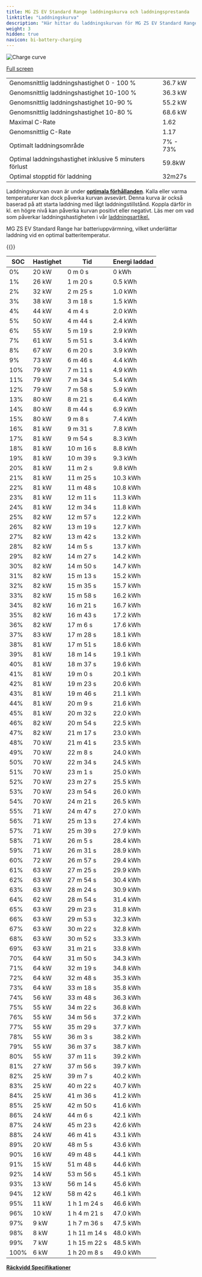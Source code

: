 ```yaml
---
title: MG ZS EV Standard Range laddningskurva och laddningsprestanda
linktitle: "Laddningskurva"
description: "Här hittar du laddningskurvan för MG ZS EV Standard Range."
weight: 3
hidden: true
navicon: bi-battery-charging
---
```

<!-- markdownlint-disable MD033 -->
<img src="../chargingcurve.svg" alt="Charge curve" class="img-fluid">

[Full screen](../chargingcurve.svg)


<table class="table table-striped border">
<tbody>
<tr>
<td>Genomsnittlig laddningshastighet 0 - 100 %</td><td>36.7 kW</td>
</tr>
<tr>
<td>Genomsnittlig laddningshastighet 10-100 %</td><td>36.3 kW</td>
</tr>
<tr>
<td>Genomsnittlig laddningshastighet 10-90 %</td><td>55.2 kW</td>
</tr>
<tr>
<td>Genomsnittlig laddningshastighet 10-80 %</td><td>68.6 kW</td>
</tr>
<tr>
<td>Maximal C-Rate</td><td>1.62</td>
</tr>
<tr>
<td>Genomsnittlig C-Rate</td><td>1.17</td>
</tr>
<tr>
<td>Optimalt laddningsområde</td><td>7% - 73%</td>
</tr>
<tr>
<td>Optimal laddningshastighet inklusive 5 minuters förlust</td><td>59.8kW</td>
</tr>
<tr>
<td>Optimal stopptid för laddning</td><td>32m27s</td>
</tr>
</tbody>
</table>


Laddningskurvan ovan är under **[optimala förhållanden](../../../../../technology/battery/charging/#temperatur)**. Kalla eller varma temperaturer kan dock påverka kurvan avsevärt. Denna kurva är också baserad på att starta laddning med lågt laddningstillstånd. Koppla därför in kl. en högre nivå kan påverka kurvan positivt eller negativt. Läs mer om vad som påverkar laddningshastigheten i vår [laddningsartikel.](../../../../../technology/battery/charging/)


MG ZS EV Standard Range har batteriuppvärmning, vilket underlättar laddning vid en optimal batteritemperatur.


{{<evkxdisplayaddarticle />}}
<table class="table table-striped border">
<thead>
<tr><th>SOC</th><th>Hastighet</th><th>Tid</th><th>Energi laddad</th></tr>
</thead>
<tbody>
<tr>
<td>0%</td><td>20 kW</td><td> 0 m 0 s </td><td>0 kWh </td>
</tr>
<tr>
<td>1%</td><td>26 kW</td><td> 1 m 20 s </td><td>0.5 kWh </td>
</tr>
<tr>
<td>2%</td><td>32 kW</td><td> 2 m 25 s </td><td>1.0 kWh </td>
</tr>
<tr>
<td>3%</td><td>38 kW</td><td> 3 m 18 s </td><td>1.5 kWh </td>
</tr>
<tr>
<td>4%</td><td>44 kW</td><td> 4 m 4 s </td><td>2.0 kWh </td>
</tr>
<tr>
<td>5%</td><td>50 kW</td><td> 4 m 44 s </td><td>2.4 kWh </td>
</tr>
<tr>
<td>6%</td><td>55 kW</td><td> 5 m 19 s </td><td>2.9 kWh </td>
</tr>
<tr>
<td>7%</td><td>61 kW</td><td> 5 m 51 s </td><td>3.4 kWh </td>
</tr>
<tr>
<td>8%</td><td>67 kW</td><td> 6 m 20 s </td><td>3.9 kWh </td>
</tr>
<tr>
<td>9%</td><td>73 kW</td><td> 6 m 46 s </td><td>4.4 kWh </td>
</tr>
<tr>
<td>10%</td><td>79 kW</td><td> 7 m 11 s </td><td>4.9 kWh </td>
</tr>
<tr>
<td>11%</td><td>79 kW</td><td> 7 m 34 s </td><td>5.4 kWh </td>
</tr>
<tr>
<td>12%</td><td>79 kW</td><td> 7 m 58 s </td><td>5.9 kWh </td>
</tr>
<tr>
<td>13%</td><td>80 kW</td><td> 8 m 21 s </td><td>6.4 kWh </td>
</tr>
<tr>
<td>14%</td><td>80 kW</td><td> 8 m 44 s </td><td>6.9 kWh </td>
</tr>
<tr>
<td>15%</td><td>80 kW</td><td> 9 m 8 s </td><td>7.4 kWh </td>
</tr>
<tr>
<td>16%</td><td>81 kW</td><td> 9 m 31 s </td><td>7.8 kWh </td>
</tr>
<tr>
<td>17%</td><td>81 kW</td><td> 9 m 54 s </td><td>8.3 kWh </td>
</tr>
<tr>
<td>18%</td><td>81 kW</td><td> 10 m 16 s </td><td>8.8 kWh </td>
</tr>
<tr>
<td>19%</td><td>81 kW</td><td> 10 m 39 s </td><td>9.3 kWh </td>
</tr>
<tr>
<td>20%</td><td>81 kW</td><td> 11 m 2 s </td><td>9.8 kWh </td>
</tr>
<tr>
<td>21%</td><td>81 kW</td><td> 11 m 25 s </td><td>10.3 kWh </td>
</tr>
<tr>
<td>22%</td><td>81 kW</td><td> 11 m 48 s </td><td>10.8 kWh </td>
</tr>
<tr>
<td>23%</td><td>81 kW</td><td> 12 m 11 s </td><td>11.3 kWh </td>
</tr>
<tr>
<td>24%</td><td>81 kW</td><td> 12 m 34 s </td><td>11.8 kWh </td>
</tr>
<tr>
<td>25%</td><td>82 kW</td><td> 12 m 57 s </td><td>12.2 kWh </td>
</tr>
<tr>
<td>26%</td><td>82 kW</td><td> 13 m 19 s </td><td>12.7 kWh </td>
</tr>
<tr>
<td>27%</td><td>82 kW</td><td> 13 m 42 s </td><td>13.2 kWh </td>
</tr>
<tr>
<td>28%</td><td>82 kW</td><td> 14 m 5 s </td><td>13.7 kWh </td>
</tr>
<tr>
<td>29%</td><td>82 kW</td><td> 14 m 27 s </td><td>14.2 kWh </td>
</tr>
<tr>
<td>30%</td><td>82 kW</td><td> 14 m 50 s </td><td>14.7 kWh </td>
</tr>
<tr>
<td>31%</td><td>82 kW</td><td> 15 m 13 s </td><td>15.2 kWh </td>
</tr>
<tr>
<td>32%</td><td>82 kW</td><td> 15 m 35 s </td><td>15.7 kWh </td>
</tr>
<tr>
<td>33%</td><td>82 kW</td><td> 15 m 58 s </td><td>16.2 kWh </td>
</tr>
<tr>
<td>34%</td><td>82 kW</td><td> 16 m 21 s </td><td>16.7 kWh </td>
</tr>
<tr>
<td>35%</td><td>82 kW</td><td> 16 m 43 s </td><td>17.2 kWh </td>
</tr>
<tr>
<td>36%</td><td>82 kW</td><td> 17 m 6 s </td><td>17.6 kWh </td>
</tr>
<tr>
<td>37%</td><td>83 kW</td><td> 17 m 28 s </td><td>18.1 kWh </td>
</tr>
<tr>
<td>38%</td><td>81 kW</td><td> 17 m 51 s </td><td>18.6 kWh </td>
</tr>
<tr>
<td>39%</td><td>81 kW</td><td> 18 m 14 s </td><td>19.1 kWh </td>
</tr>
<tr>
<td>40%</td><td>81 kW</td><td> 18 m 37 s </td><td>19.6 kWh </td>
</tr>
<tr>
<td>41%</td><td>81 kW</td><td> 19 m 0 s </td><td>20.1 kWh </td>
</tr>
<tr>
<td>42%</td><td>81 kW</td><td> 19 m 23 s </td><td>20.6 kWh </td>
</tr>
<tr>
<td>43%</td><td>81 kW</td><td> 19 m 46 s </td><td>21.1 kWh </td>
</tr>
<tr>
<td>44%</td><td>81 kW</td><td> 20 m 9 s </td><td>21.6 kWh </td>
</tr>
<tr>
<td>45%</td><td>81 kW</td><td> 20 m 32 s </td><td>22.0 kWh </td>
</tr>
<tr>
<td>46%</td><td>82 kW</td><td> 20 m 54 s </td><td>22.5 kWh </td>
</tr>
<tr>
<td>47%</td><td>82 kW</td><td> 21 m 17 s </td><td>23.0 kWh </td>
</tr>
<tr>
<td>48%</td><td>70 kW</td><td> 21 m 41 s </td><td>23.5 kWh </td>
</tr>
<tr>
<td>49%</td><td>70 kW</td><td> 22 m 8 s </td><td>24.0 kWh </td>
</tr>
<tr>
<td>50%</td><td>70 kW</td><td> 22 m 34 s </td><td>24.5 kWh </td>
</tr>
<tr>
<td>51%</td><td>70 kW</td><td> 23 m 1 s </td><td>25.0 kWh </td>
</tr>
<tr>
<td>52%</td><td>70 kW</td><td> 23 m 27 s </td><td>25.5 kWh </td>
</tr>
<tr>
<td>53%</td><td>70 kW</td><td> 23 m 54 s </td><td>26.0 kWh </td>
</tr>
<tr>
<td>54%</td><td>70 kW</td><td> 24 m 21 s </td><td>26.5 kWh </td>
</tr>
<tr>
<td>55%</td><td>71 kW</td><td> 24 m 47 s </td><td>27.0 kWh </td>
</tr>
<tr>
<td>56%</td><td>71 kW</td><td> 25 m 13 s </td><td>27.4 kWh </td>
</tr>
<tr>
<td>57%</td><td>71 kW</td><td> 25 m 39 s </td><td>27.9 kWh </td>
</tr>
<tr>
<td>58%</td><td>71 kW</td><td> 26 m 5 s </td><td>28.4 kWh </td>
</tr>
<tr>
<td>59%</td><td>71 kW</td><td> 26 m 31 s </td><td>28.9 kWh </td>
</tr>
<tr>
<td>60%</td><td>72 kW</td><td> 26 m 57 s </td><td>29.4 kWh </td>
</tr>
<tr>
<td>61%</td><td>63 kW</td><td> 27 m 25 s </td><td>29.9 kWh </td>
</tr>
<tr>
<td>62%</td><td>63 kW</td><td> 27 m 54 s </td><td>30.4 kWh </td>
</tr>
<tr>
<td>63%</td><td>63 kW</td><td> 28 m 24 s </td><td>30.9 kWh </td>
</tr>
<tr>
<td>64%</td><td>62 kW</td><td> 28 m 54 s </td><td>31.4 kWh </td>
</tr>
<tr>
<td>65%</td><td>63 kW</td><td> 29 m 23 s </td><td>31.8 kWh </td>
</tr>
<tr>
<td>66%</td><td>63 kW</td><td> 29 m 53 s </td><td>32.3 kWh </td>
</tr>
<tr>
<td>67%</td><td>63 kW</td><td> 30 m 22 s </td><td>32.8 kWh </td>
</tr>
<tr>
<td>68%</td><td>63 kW</td><td> 30 m 52 s </td><td>33.3 kWh </td>
</tr>
<tr>
<td>69%</td><td>63 kW</td><td> 31 m 21 s </td><td>33.8 kWh </td>
</tr>
<tr>
<td>70%</td><td>64 kW</td><td> 31 m 50 s </td><td>34.3 kWh </td>
</tr>
<tr>
<td>71%</td><td>64 kW</td><td> 32 m 19 s </td><td>34.8 kWh </td>
</tr>
<tr>
<td>72%</td><td>64 kW</td><td> 32 m 48 s </td><td>35.3 kWh </td>
</tr>
<tr>
<td>73%</td><td>64 kW</td><td> 33 m 18 s </td><td>35.8 kWh </td>
</tr>
<tr>
<td>74%</td><td>56 kW</td><td> 33 m 48 s </td><td>36.3 kWh </td>
</tr>
<tr>
<td>75%</td><td>55 kW</td><td> 34 m 22 s </td><td>36.8 kWh </td>
</tr>
<tr>
<td>76%</td><td>55 kW</td><td> 34 m 56 s </td><td>37.2 kWh </td>
</tr>
<tr>
<td>77%</td><td>55 kW</td><td> 35 m 29 s </td><td>37.7 kWh </td>
</tr>
<tr>
<td>78%</td><td>55 kW</td><td> 36 m 3 s </td><td>38.2 kWh </td>
</tr>
<tr>
<td>79%</td><td>55 kW</td><td> 36 m 37 s </td><td>38.7 kWh </td>
</tr>
<tr>
<td>80%</td><td>55 kW</td><td> 37 m 11 s </td><td>39.2 kWh </td>
</tr>
<tr>
<td>81%</td><td>27 kW</td><td> 37 m 56 s </td><td>39.7 kWh </td>
</tr>
<tr>
<td>82%</td><td>25 kW</td><td> 39 m 7 s </td><td>40.2 kWh </td>
</tr>
<tr>
<td>83%</td><td>25 kW</td><td> 40 m 22 s </td><td>40.7 kWh </td>
</tr>
<tr>
<td>84%</td><td>25 kW</td><td> 41 m 36 s </td><td>41.2 kWh </td>
</tr>
<tr>
<td>85%</td><td>25 kW</td><td> 42 m 50 s </td><td>41.6 kWh </td>
</tr>
<tr>
<td>86%</td><td>24 kW</td><td> 44 m 6 s </td><td>42.1 kWh </td>
</tr>
<tr>
<td>87%</td><td>24 kW</td><td> 45 m 23 s </td><td>42.6 kWh </td>
</tr>
<tr>
<td>88%</td><td>24 kW</td><td> 46 m 41 s </td><td>43.1 kWh </td>
</tr>
<tr>
<td>89%</td><td>20 kW</td><td> 48 m 5 s </td><td>43.6 kWh </td>
</tr>
<tr>
<td>90%</td><td>16 kW</td><td> 49 m 48 s </td><td>44.1 kWh </td>
</tr>
<tr>
<td>91%</td><td>15 kW</td><td> 51 m 48 s </td><td>44.6 kWh </td>
</tr>
<tr>
<td>92%</td><td>14 kW</td><td> 53 m 56 s </td><td>45.1 kWh </td>
</tr>
<tr>
<td>93%</td><td>13 kW</td><td> 56 m 14 s </td><td>45.6 kWh </td>
</tr>
<tr>
<td>94%</td><td>12 kW</td><td> 58 m 42 s </td><td>46.1 kWh </td>
</tr>
<tr>
<td>95%</td><td>11 kW</td><td>1 h 1 m 24 s </td><td>46.6 kWh </td>
</tr>
<tr>
<td>96%</td><td>10 kW</td><td>1 h 4 m 21 s </td><td>47.0 kWh </td>
</tr>
<tr>
<td>97%</td><td>9 kW</td><td>1 h 7 m 36 s </td><td>47.5 kWh </td>
</tr>
<tr>
<td>98%</td><td>8 kW</td><td>1 h 11 m 14 s </td><td>48.0 kWh </td>
</tr>
<tr>
<td>99%</td><td>7 kW</td><td>1 h 15 m 22 s </td><td>48.5 kWh </td>
</tr>
<tr>
<td>100%</td><td>6 kW</td><td>1 h 20 m 8 s </td><td>49.0 kWh </td>
</tr>
</tbody>
</table>

<div class="mt-3 mb-3">
<a href="../rangeandconsumption/" class="text-decoration-none text-black">
<strong><i class="bi-arrow-left"></i> Räckvidd </strong>
</a>
<a href="../specifications/" class="text-decoration-none text-black float-end">
<strong>Specifikationer <i class="bi-arrow-right"></i></strong>
</a>
</div>
